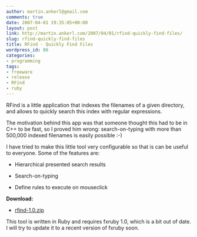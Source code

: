 ```yaml
---
author: martin.ankerl@gmail.com
comments: true
date: 2007-04-01 19:35:05+00:00
layout: post
link: http://martin.ankerl.com/2007/04/01/rfind-quickly-find-files/
slug: rfind-quickly-find-files
title: RFind - Quickly Find Files
wordpress_id: 86
categories:
- programming
tags:
- freeware
- release
- RFind
- ruby
---
```


RFind is a little application that indexes the filenames of a given directory, and allows to quickly search this index with regular expressions.

The motivation behind this app was that someone thought this had to be in C++ to be fast, so I proved him wrong: search-on-typing with more than 500,000 indexed filenames is easily possible :-)

I have tried to make this little tool very configurable so that is can be useful to everyone. Some of the features are:





  * Hierarchical presented search results

  * Search-on-typing

  * Define rules to execute on mouseclick


**Download:**




  * [rfind-1.0.zip](/files/rfind-1.0.zip)



This tool is written in Ruby and requires fxruby 1.0, which is a bit out of date. I will try to update it to a recent version of fxruby soon.
